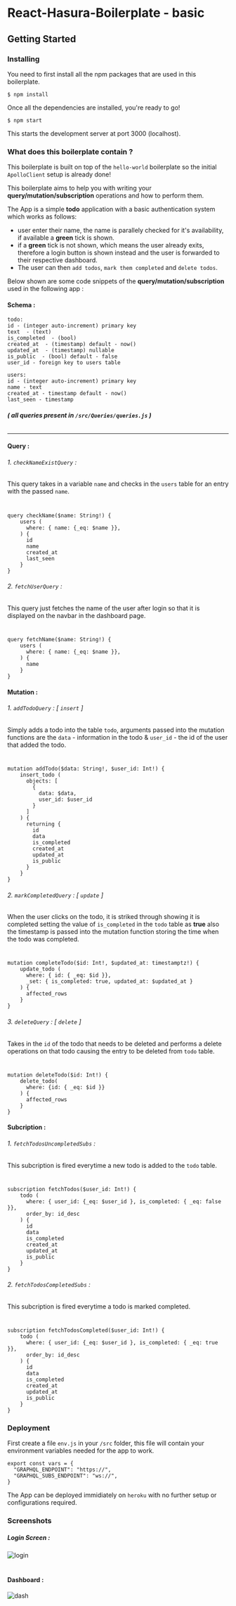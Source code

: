 # React-Hasura-Boilerplate - basic

## Getting Started

### Installing

You need to first install all the npm packages that are used in this boilerplate.

```
$ npm install
```

Once all the dependencies are installed, you're ready to go!

```
$ npm start
```
This starts the development server at port 3000 (localhost).


### What does this boilerplate contain ?

This boilerplate is built on top of the `hello-world` boilerplate so the initial `ApolloClient` setup is already done!

This boilerplate aims to help you with writing your __query/mutation/subscription__ operations and how to perform them.

The App is a simple __todo__ application with a basic authentication system which works as follows:

- user enter their name, the name is parallely checked for it's availability, if available a __green__ tick is shown.
- if a __green__ tick is not shown, which means the user already exits, therefore a login button is shown instead and the user is forwarded to their respective dashboard.
- The user can then `add todos`, `mark them completed` and `delete todos`.

Below shown are some code snippets of the __query/mutation/subscription__ used in the following app :

#### Schema :

```
todo:
id - (integer auto-increment) primary key  
text  - (text)
is_completed  - (bool)
created_at  - (timestamp) default - now()
updated_at  - (timestamp) nullable
is_public  - (bool) default - false
user_id - foreign key to users table

users:
id - (integer auto-increment) primary key
name - text
created_at - timestamp default - now()
last_seen - timestamp
```

######  __( all queries present in `/src/Queries/queries.js` )__
---
#### Query :

###### 1. `checkNameExistQuery` :
This query takes in a variable `name` and checks in the `users` table for an entry with the passed `name`.
#
```
query checkName($name: String!) {
    users (
      where: { name: {_eq: $name }},
    ) {
      id
      name
      created_at
      last_seen
    }
}
```
###### 2. `fetchUserQuery` :
This query just fetches the name of the user after login so that it is displayed on the navbar in the dashboard page.
#
```
query fetchName($name: String!) {
    users (
      where: { name: {_eq: $name }},
    ) {
      name
    }
}
```

#### Mutation :

###### 1. `addTodoQuery` :  [ `insert` ]
Simply adds a todo into the table `todo`, arguments passed into the mutation functions are the `data` - information in the todo & `user_id` - the id of the user that added the todo.
#
```
mutation addTodo($data: String!, $user_id: Int!) {
    insert_todo (
      objects: [
        {
          data: $data,
          user_id: $user_id
        }
      ]
    ) {
      returning {
        id
        data
        is_completed
        created_at
        updated_at
        is_public
      }
    }
}
```

###### 2. `markCompletedQuery` :  [ `update` ]
When the user clicks on the todo, it is striked through showing it is completed setting the value of `is_completed` in the `todo` table as __true__ also the timestamp is passed into the mutation function storing the time when the todo was completed.
#
```
mutation completeTodo($id: Int!, $updated_at: timestamptz!) {
    update_todo (
      where: { id: { _eq: $id }},
      _set: { is_completed: true, updated_at: $updated_at }
    ) {
      affected_rows
    }
}
```

###### 3. `deleteQuery` :  [ `delete` ]
Takes in the `id` of the todo that needs to be deleted and performs a delete operations on that todo causing the entry to be deleted from `todo` table.
#
```
mutation deleteTodo($id: Int!) {
    delete_todo(
      where: {id: { _eq: $id }}
    ) {
      affected_rows
    }
}
```
#### Subcription :

###### 1. `fetchTodosUncompletedSubs` :
This subcription is fired everytime a new todo is added to the `todo` table.
#
```
subscription fetchTodos($user_id: Int!) {
    todo (
      where: { user_id: {_eq: $user_id }, is_completed: { _eq: false }},
      order_by: id_desc
    ) {
      id
      data
      is_completed
      created_at
      updated_at
      is_public
    }
}
```

###### 2. `fetchTodosCompletedSubs` :
This subcription is fired everytime a todo is marked completed.
#
```
subscription fetchTodosCompleted($user_id: Int!) {
    todo (
      where: { user_id: {_eq: $user_id }, is_completed: { _eq: true }},
      order_by: id_desc
    ) {
      id
      data
      is_completed
      created_at
      updated_at
      is_public
    }
}
```

### Deployment

First create a file `env.js` in your `/src` folder, this file will contain your environment variables needed for the app to work.

```
export const vars = {
  "GRAPHQL_ENDPOINT": "https://",
  "GRAPHQL_SUBS_ENDPOINT": "ws://",
}
```
The App can be deployed immidiately on `heroku` with no further setup or configurations required.

### Screenshots

##### Login Screen :

![login](/basic/ss/login.png)

#
#### Dashboard :

![dash](/basic/ss/dash.png)
